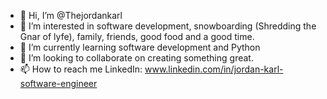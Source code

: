 - 👋 Hi, I’m @Thejordankarl
- 👀 I’m interested in software development, snowboarding (Shredding the Gnar of lyfe), family, friends, good food and a good time.
- 🌱 I’m currently learning software development and Python
- 💞️ I’m looking to collaborate on creating something great.
- 📫 How to reach me LinkedIn: www.linkedin.com/in/jordan-karl-software-engineer

<!---
thejordankarl/thejordankarl is a ✨ special ✨ repository because its `README.md` (this file) appears on your GitHub profile.
You can click the Preview link to take a look at your changes.
--->

